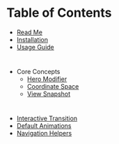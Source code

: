 # Table of Contents

* [Read Me](/README.md)
* [Installation](/docs/Installation.md)
* [Usage Guide](/docs/UsageGuide.md)

# 

* Core Concepts
  * [Hero Modifier](/docs/HeroModifiers.md)
  * [Coordinate Space](/docs/CoordinateSpace.md)
  * [View Snapshot](/docs/SnapshotTypes.md)

#

* [Interactive Transition](/docs/InteractiveTransition.md)
* [Default Animations](/docs/DefaultAnimations.md)
* [Navigation Helpers](/docs/NavigationHelpers.md)